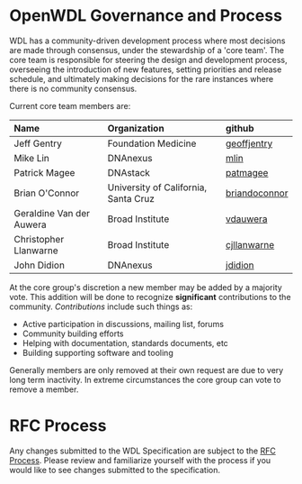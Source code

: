 OpenWDL Governance and Process
==============================


WDL has a community-driven development process where most decisions are made through consensus, under the stewardship of a 'core team'. The core team is responsible for steering the design and development process, overseeing the introduction of new features, setting priorities and release schedule, and ultimately making decisions for the rare instances where there is no community consensus. 

Current core team members are:

| Name               | Organization            | github                  |
|:-------------------|:-------------|:------------------
| Jeff Gentry        | Foundation Medicine                 | [geoffjentry](https://github.com/geoffjentry) |
| Mike Lin           | DNAnexus                        | [mlin](https://github.com/mlin) |
| Patrick Magee      | DNAstack                        | [patmagee](https://github.com/patmagee) |
| Brian O'Connor     | University of California, Santa Cruz | [briandoconnor](https://github.com/briandoconnor) |
| Geraldine Van der Auwera | Broad Institute | [vdauwera](https://github.com/vdauwera) |
| Christopher Llanwarne | Broad Institute | [cjllanwarne](https://github.com/cjllanwarne) |
| John Didion | DNAnexus | [jdidion](https://github.com/jdidion) |


At the core group's discretion a new member may be added by a majority vote. This addition will be done to recognize **significant** contributions to the community. *Contributions* include such things as:

 - Active participation in discussions, mailing list, forums
 - Community building efforts
 - Helping with documentation, standards documents, etc
 - Building supporting software and tooling

Generally members are only removed at their own request are due to very long term inactivity. In extreme circumstances the core group can vote to remove a member.


# RFC Process

Any changes submitted to the WDL Specification are subject to the [RFC Process](RFC.md). Please review and familiarize yourself with the process if you would like to see changes submitted to the specification.
